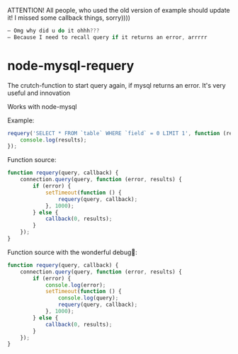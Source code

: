 ATTENTION! All people, who used the old version of example should update it! I missed some callback things, sorry))))

```javascript
— Omg why did u do it ohhh???
— Because I need to recall query if it returns an error, arrrrr
```


# node-mysql-requery
The crutch-function to start query again, if mysql returns an error. It's very useful and innovation

Works with node-mysql

Example:
```javascript
requery('SELECT * FROM `table` WHERE `field` = 0 LIMIT 1', function (results) {
    console.log(results);
});
```

Function source:
```javascript
function requery(query, callback) {
    connection.query(query, function (error, results) {
        if (error) {
            setTimeout(function () {
                requery(query, callback);
            }, 1000);
        } else {
            callback(0, results);
        }
    });
}
```

Function source with the wonderful debug🦄:
```javascript
function requery(query, callback) {
    connection.query(query, function (error, results) {
        if (error) {
            console.log(error);
            setTimeout(function () {
                console.log(query);
                requery(query, callback);
            }, 1000);
        } else {
            callback(0, results);
        }
    });
}
```
